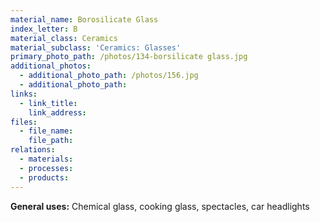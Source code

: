 ```yaml
---
material_name: Borosilicate Glass
index_letter: B
material_class: Ceramics
material_subclass: 'Ceramics: Glasses'
primary_photo_path: /photos/134-borsilicate glass.jpg
additional_photos:
  - additional_photo_path: /photos/156.jpg
  - additional_photo_path:
links:
  - link_title:
    link_address:
files:
  - file_name:
    file_path:
relations:
  - materials:
  - processes:
  - products:
---
```



**General uses:** Chemical glass, cooking glass, spectacles, car headlights
